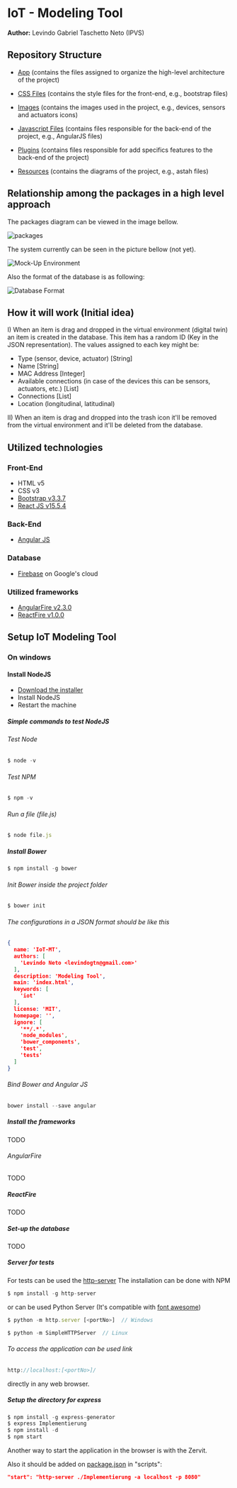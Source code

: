 # IoT - Modeling Tool
__Author:__ Levindo Gabriel Taschetto Neto (IPVS)

## Repository Structure

* [App](public/app) (contains the files assigned to organize the high-level architecture of the project)

* [CSS Files](public/css) (contains the style files for the front-end, e.g., bootstrap files)

* [Images](public/img) (contains the images used in the project, e.g., devices, sensors and actuators icons)

* [Javascript Files](public/js) (contains files responsible for the back-end of the project, e.g., AngularJS files)

* [Plugins](public/plugins) (contains files responsible for add specifics features to the back-end of the project)

* [Resources](public/resources) (contains the diagrams of the project, e.g., astah files)

## Relationship among the packages in a high level approach

The packages diagram can be viewed in the image bellow.

![packages](public/resources/packages.jpg)

The system currently can be seen in the picture bellow (not yet).

![Mock-Up Environment](public/img/readme/system.jpg)

Also the format of the database is as following:

![Database Format](public/img/readme/database-format.jpg)

## How it will work (Initial idea)

I) When an item is drag and dropped in the virtual environment (digital twin) an item is created in the database.
This item has a random ID (Key in the JSON representation).
The values assigned to each key might be:

* Type (sensor, device, actuator) [String]
* Name [String]
* MAC Address [Integer]
* Available connections (in case of the devices this can be sensors, actuators, etc.) [List]
* Connections [List]
* Location (longitudinal, latitudinal)

II) When an item is drag and dropped into the trash icon it'll be removed from the virtual environment and it'll be deleted from the database.

## Utilized technologies

### Front-End

* HTML v5
* CSS v3
* [Bootstrap v3.3.7](http://getbootstrap.com/)
* [React JS v15.5.4](https://facebook.github.io/react/)

### Back-End

* [Angular JS](https://angularjs.org/)

### Database

* [Firebase](https://firebase.google.com) on Google's cloud

### Utilized frameworks

* [AngularFire v2.3.0](https://github.com/firebase/angularfire)
* [ReactFire v1.0.0](https://github.com/firebase/reactfire)

## Setup IoT Modeling Tool

### On windows

#### Install NodeJS

* [Download the installer](https://nodejs.org/en/download/)
* Install NodeJS
* Restart the machine

##### Simple commands to test NodeJS

###### Test Node
```javascript
$ node -v
```

###### Test NPM
```javascript
$ npm -v
```

###### Run a file (file.js)
```javascript
$ node file.js
```

##### Install Bower
```javascript
$ npm install -g bower
```

###### Init Bower inside the project folder
```javascript
$ bower init
```

###### The configurations in a JSON format should be like this
```json
{
  name: 'IoT-MT',
  authors: [
    'Levindo Neto <levindogtn@gmail.com>'
  ],
  description: 'Modeling Tool',
  main: 'index.html',
  keywords: [
    'iot'
  ],
  license: 'MIT',
  homepage: '',
  ignore: [
    '**/.*',
    'node_modules',
    'bower_components',
    'test',
    'tests'
  ]
}
```

###### Bind Bower and Angular JS
```javascript
bower install --save angular
```

##### Install the frameworks

TODO

###### AngularFire

TODO

##### ReactFire

TODO

##### Set-up the database

TODO

##### Server for tests

For tests can be used the [http-server](https://www.npmjs.com/package/http-server)
The installation can be done with NPM
```javascript
$ npm install -g http-server
```

or can be used Python Server (It's compatible with [font awesome](https://fontawesome.io))
```javascript
$ python -m http.server [<portNo>]  // Windows
```

```javascript
$ python -m SimpleHTTPServer  // Linux
```

###### To access the application can be used link
```javascript
http://localhost:[<portNo>]/
```
directly in any web browser.

##### Setup the directory for express
```javascript
$ npm install -g express-generator
$ express Implementierung
$ npm install -d
$ npm start
```

Another way to start the application in the browser is with the Zervit.

Also it should be added on [package.json](public/package.json) in "scripts":
```json
"start": "http-server ./Implementierung -a localhost -p 8080"
```
